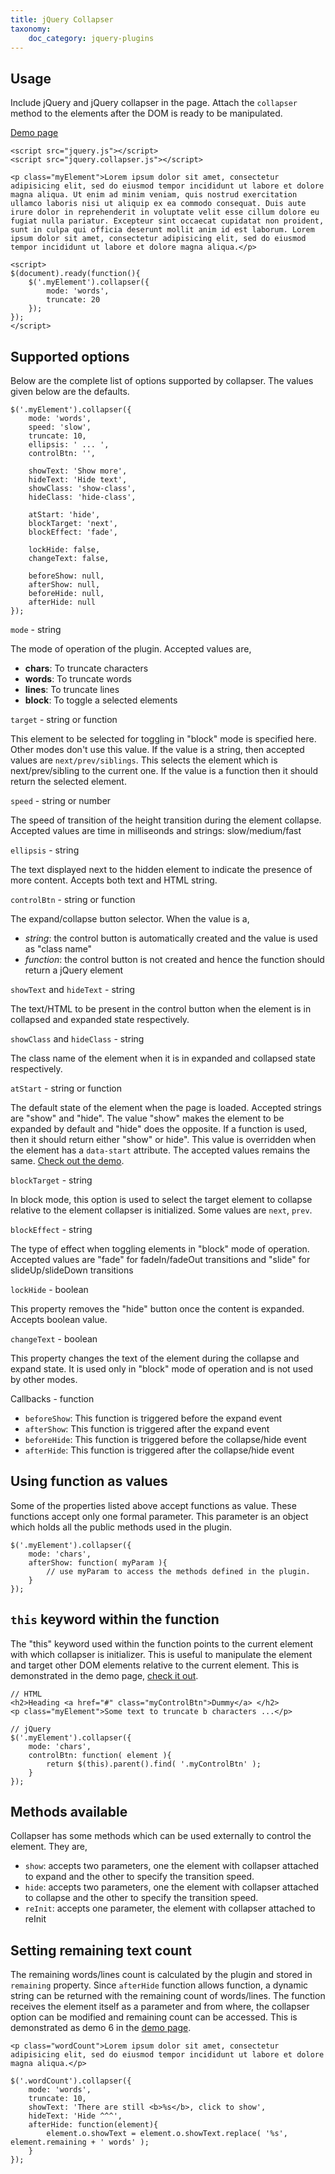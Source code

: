 ```yaml
---
title: jQuery Collapser
taxonomy:
    doc_category: jquery-plugins
---
```


## Usage

Include jQuery and jQuery collapser in the page. Attach the `collapser` method to the elements after the DOM is ready to be manipulated.

[Demo page](/demos/jquery-collapser/)

    <script src="jquery.js"></script>
    <script src="jquery.collapser.js"></script>

    <p class="myElement">Lorem ipsum dolor sit amet, consectetur adipisicing elit, sed do eiusmod tempor incididunt ut labore et dolore magna aliqua. Ut enim ad minim veniam, quis nostrud exercitation ullamco laboris nisi ut aliquip ex ea commodo consequat. Duis aute irure dolor in reprehenderit in voluptate velit esse cillum dolore eu fugiat nulla pariatur. Excepteur sint occaecat cupidatat non proident, sunt in culpa qui officia deserunt mollit anim id est laborum. Lorem ipsum dolor sit amet, consectetur adipisicing elit, sed do eiusmod tempor incididunt ut labore et dolore magna aliqua.</p>

    <script>
    $(document).ready(function(){
        $('.myElement').collapser({
            mode: 'words',
            truncate: 20
        });
    });
    </script>

## Supported options

Below are the complete list of options supported by collapser. The values given below are the defaults.

    $('.myElement').collapser({
        mode: 'words',
        speed: 'slow',
        truncate: 10,
        ellipsis: ' ... ',
        controlBtn: '',
        
        showText: 'Show more',
        hideText: 'Hide text',
        showClass: 'show-class',
        hideClass: 'hide-class',

        atStart: 'hide',
        blockTarget: 'next',
        blockEffect: 'fade',

        lockHide: false,
        changeText: false,

        beforeShow: null,
        afterShow: null,
        beforeHide: null,
        afterHide: null
    });

`mode` - string

The mode of operation of the plugin. Accepted values are,

- **chars**: To truncate characters
- **words**: To truncate words
- **lines**: To truncate lines
- **block**: To toggle a selected elements

`target` - string or function

This element to be selected for toggling in "block" mode is specified here. Other modes don't use this value. If the value is a string, then accepted values are `next/prev/siblings`. This selects the element which is next/prev/sibling to the current one. If the value is a function then it should return the selected element.

`speed` - string or number

The speed of transition of the height transition during the element collapse. Accepted values are time in milliseonds and strings: slow/medium/fast

`ellipsis` - string

The text displayed next to the hidden element to indicate the presence of more content. Accepts both text and HTML string.

`controlBtn` - string or function

The expand/collapse button selector. When the value is a,

- _string_: the control button is automatically created and the value is used as "class name"
- _function_: the control button is not created and hence the function should return a jQuery element

`showText` and `hideText` - string

The text/HTML to be present in the control button when the element is in collapsed and expanded state respectively.

`showClass` and `hideClass` - string

The class name of the element when it is in expanded and collapsed state respectively.

`atStart` - string or function

The default state of the element when the page is loaded. Accepted strings are "show" and "hide". The value "show" makes the element to be expanded by default and "hide" does the opposite. If a function is used, then it should return either "show" or hide". This value is overridden when the element has a `data-start` attribute. The accepted values remains the same. [Check out the demo](/demos/jquery-collapser/).

`blockTarget` - string

In block mode, this option is used to select the target element to collapse relative to the element collapser is initialized. Some values are `next`, `prev`.

`blockEffect` - string

The type of effect when toggling elements in "block" mode of operation. Accepted values are "fade" for fadeIn/fadeOut transitions and "slide" for slideUp/slideDown transitions

`lockHide` - boolean

This property removes the "hide" button once the content is expanded. Accepts boolean value.

`changeText` - boolean

This property changes the text of the element during the collapse and expand state. It is used only in "block" mode of operation and is not used by other modes.

Callbacks - function

- `beforeShow`: This function is triggered before the expand event
- `afterShow`: This function is triggered after the expand event
- `beforeHide`: This function is triggered before the collapse/hide event
- `afterHide`: This function is triggered after the collapse/hide event

## Using function as values

Some of the properties listed above accept functions as value. These functions accept only one formal parameter. This parameter is an object which holds all the public methods used in the plugin.

    $('.myElement').collapser({
        mode: 'chars',
        afterShow: function( myParam ){
            // use myParam to access the methods defined in the plugin.
        }
    });

## `this` keyword within the function

The "this" keyword used within the function points to the current element with which collapser is initializer. This is useful to manipulate the element and target other DOM elements relative to the current element. This is demonstrated in the demo page, [check it out](/demos/jquery-collapser/).

    // HTML
    <h2>Heading <a href="#" class="myControlBtn">Dummy</a> </h2>
    <p class="myElement">Some text to truncate b characters ...</p>

    // jQuery
    $('.myElement').collapser({
        mode: 'chars',
        controlBtn: function( element ){
            return $(this).parent().find( '.myControlBtn' );
        }
    });

## Methods available

Collapser has some methods which can be used externally to control the element. They are,

- `show`: accepts two parameters, one the element with collapser attached to expand and the other to specify the transition speed.
- `hide`: accepts two parameters, one the element with collapser attached to collapse and the other to specify the transition speed.
- `reInit`: accepts one parameter, the element with collapser attached to reInit

## Setting remaining text count

The remaining words/lines count is calculated by the plugin and stored in `remaining` property. Since `afterHide` function allows function, a dynamic string can be returned with the remaining count of words/lines. The function receives the element itself as a parameter and from where, the collapser option can be modified and remaining count can be accessed. This is demonstrated as demo 6 in the [demo page](/demos/jquery-collapser/).

    <p class="wordCount">Lorem ipsum dolor sit amet, consectetur adipisicing elit, sed do eiusmod tempor incididunt ut labore et dolore magna aliqua.</p>

    $('.wordCount').collapser({
        mode: 'words',
        truncate: 10,
        showText: 'There are still <b>%s</b>, click to show',
        hideText: 'Hide ^^^',
        afterHide: function(element){
            element.o.showText = element.o.showText.replace( '%s', element.remaining + ' words' );
        }
    });